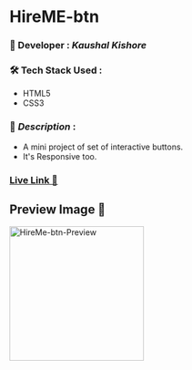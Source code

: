# HireME-btn

### :santa: Developer : _Kaushal Kishore_
### :hammer_and_wrench: Tech Stack Used : 
* HTML5
* CSS3
### :memo: *Description* : 
* A mini project of set of interactive buttons.
* It's Responsive too.
### **<a href="https://kaushalsonic.github.io/HireME-btn/" target="_blank">Live Link :rocket:</a>**

## Preview Image 👀
<img width="236" alt="HireMe-btn-Preview" src="https://github.com/KaushalSonic/HireME-btn/assets/88739514/2aaa5da5-7a3b-4b8e-88e9-32922698df27">
